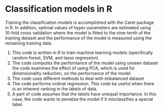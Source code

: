 # Classification models in R
Training the classification models is accomplished with the Caret package in R. In addition, optimal values of hyper-parameters are estimated using 10-fold cross validation where the model is fitted to the nine-tenth of the training dataset and the performance of the model is measured using the remaining training data. 
1. This code is written in R to train machine learning models (specifically random forest, SVM, and lasso regression)
2. The code computes the performance of the model using unseen dataset
the code examines the effect of using PCA, which is used for dimensionality reduction, on the performance of the model
3. The code uses different methods to deal with imbalanced dataset
4. The code performs ordinal regression. This code be useful when there is an inherent ranking in the labels of data. 
5. A part of code assumes that the labels have unequal importance. In this case, the code wants to penalize the model if it misclassifies a special label.
